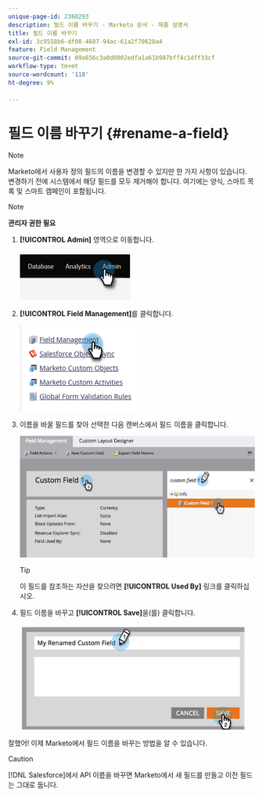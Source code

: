 ```yaml
---
unique-page-id: 2360293
description: 필드 이름 바꾸기 - Marketo 문서 - 제품 설명서
title: 필드 이름 바꾸기
exl-id: 3c9558b6-df08-4687-94ac-61a2f70628a4
feature: Field Management
source-git-commit: 09a656c3a0d0002edfa1a61b987bff4c1dff33cf
workflow-type: tm+mt
source-wordcount: '118'
ht-degree: 9%

---
```


# 필드 이름 바꾸기 {#rename-a-field}

>[!NOTE]
>
>Marketo에서 사용자 정의 필드의 이름을 변경할 수 있지만 한 가지 사항이 있습니다. 변경하기 전에 시스템에서 해당 필드를 모두 제거해야 합니다. 여기에는 양식, 스마트 목록 및 스마트 캠페인이 포함됩니다.

>[!NOTE]
>
>**관리자 권한 필요**

1. **[!UICONTROL Admin]** 영역으로 이동합니다.

   ![](assets/rename-a-field-1.png)

1. **[!UICONTROL Field Management]**&#x200B;를 클릭합니다.

   ![](assets/rename-a-field-2.png)

1. 이름을 바꿀 필드를 찾아 선택한 다음 캔버스에서 필드 이름을 클릭합니다.

   ![](assets/rename-a-field-3.png)

   >[!TIP]
   >
   >이 필드를 참조하는 자산을 찾으려면 **[!UICONTROL Used By]** 링크를 클릭하십시오.

1. 필드 이름을 바꾸고 **[!UICONTROL Save]**&#x200B;을(를) 클릭합니다.

   ![](assets/rename-a-field-4.png)

잘했어! 이제 Marketo에서 필드 이름을 바꾸는 방법을 알 수 있습니다.

>[!CAUTION]
>
>[!DNL Salesforce]에서 API 이름을 바꾸면 Marketo에서 새 필드를 만들고 이전 필드는 그대로 둡니다.
